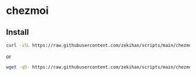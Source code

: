 # chezmoi

## Install

```bash
curl -sSL https://raw.githubusercontent.com/zekihan/scripts/main/chezmoi/install.sh | bash
```

or

```bash
wget -qO- https://raw.githubusercontent.com/zekihan/scripts/main/chezmoi/install.sh | bash
```

